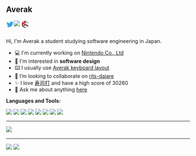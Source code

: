## Averak

<a href="https://twitter.com/averak_jp">
  <img align="left" width="21px" src="https://raw.githubusercontent.com/averak/averak/master/assets/twitter.svg" />
</a>
<a href="https://qiita.com/averak">
  <img align="left" width="21px" src="https://cdn.qiita.com/assets/favicons/public/production-c620d3e403342b1022967ba5e3db1aaa.ico" />
</a>
<a href="http://www.rcc.ritsumei.ac.jp/">
  <img align="left" width="21px" src="https://raw.githubusercontent.com/averak/averak/master/assets/rcc.svg" />
</a>

<br />
<br />

Hi, I'm Averak a student studying software engineering in Japan.

- :computer: I'm currently working on [Nintendo Co., Ltd](https://www.nintendo.co.jp/)
- :seedling: I'm interested in **software design**
- :keyboard: I usually use [Averak keyboard layout](https://raw.githubusercontent.com/averak/averak/master/assets/Averak-keymap.png)
- :two_men_holding_hands: I’m looking to collaborate on [rits-dajare](https://github.com/rits-dajare)
- :sparkles: I love [寿司打](http://typingx0.net/sushida/) and have a high score of 30260
- :speech_balloon: Ask me about anything [here](https://github.com/averak/averak/issues)

**Languages and Tools:**

<code><img height="20" src="https://cdn.worldvectorlogo.com/logos/angular-icon.svg"></code>
<code><img height="20" src="https://cdn.worldvectorlogo.com/logos/react-2.svg"></code>
<code><img height="20" src="https://cdn.worldvectorlogo.com/logos/spring-3.svg"></code>
<code><img height="20" src="https://cdn.worldvectorlogo.com/logos/rails.svg"></code>
<code><img height="20" src="https://cdn.worldvectorlogo.com/logos/tensorflow-2.svg"></code>
<code><img height="20" src="https://cdn.worldvectorlogo.com/logos/docker.svg"></code>
<code><img height="20" src="https://cdn.worldvectorlogo.com/logos/nginx-1.svg"></code>
<code><img height="20" src="https://cdn.worldvectorlogo.com/logos/vim.svg"></code>

---

<div>
  <img width=800 src="https://github-profile-trophy.vercel.app/?username=averak&column=8"/>
</div>

---

<div align="left">
  <img height="150" src="https://github-readme-stats.vercel.app/api?username=averak&count_private=true&include_all_commits=true" />
  <img height="150" src="https://github-readme-stats.vercel.app/api/top-langs/?username=averak&layout=compact&langs_count=10&hide=html,css" />
</div>
